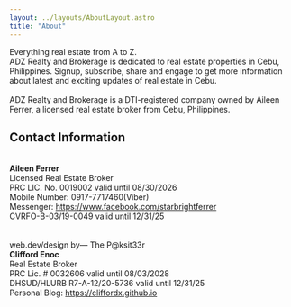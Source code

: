 ```yaml
---
layout: ../layouts/AboutLayout.astro
title: "About"
---
```


Everything real estate from A to Z.
\
ADZ Realty and Brokerage is dedicated to real estate properties in Cebu, Philippines. Signup, subscribe, share and engage to get more information about latest and exciting updates of real estate in Cebu.
\
\
ADZ Realty and Brokerage is a DTI-registered company owned by Aileen Ferrer, a licensed real estate broker from Cebu, Philippines.

## Contact Information
\
**Aileen Ferrer**<br>
Licensed Real Estate Broker<br>
PRC LIC. No. 0019002 valid until 08/30/2026<br>
Mobile Number: 0917-7717460(Viber)<br>
Messenger: https://www.facebook.com/starbrightferrer<br>
CVRFO-B-03/19-0049 valid until 12/31/25
\
\
\
web.dev/design by— The P@ksit33r<br>
**Clifford Enoc**<br>
Real Estate Broker<br>
 PRC Lic. # 0032606 valid until 08/03/2028<br>
 DHSUD/HLURB R7-A-12/20-5736 valid until 12/31/25<br>
 Personal Blog: https://cliffordx.github.io<br>